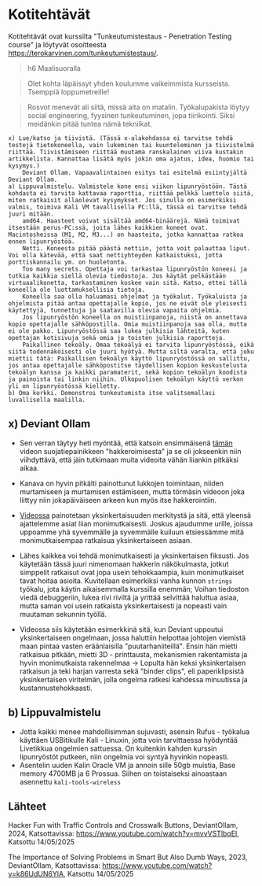 # Kotitehtävät

Kotitehtävät ovat kurssilta "Tunkeutumistestaus - Penetration Testing course" ja löytyvät osoitteesta https://terokarvinen.com/tunkeutumistestaus/.

> h6 Maalisuoralla

> Olet kohta läpäissyt yhden koulumme vaikeimmista kursseista. Tsemppiä loppumetreille!

> Rosvot menevät ali siitä, missä aita on matalin. Työkalupakista löytyy social engineering, fyysinen tunkeutuminen, jopa tiirikointi. Siksi meidänkin pitää tuntea nämä tekniikat.

    x) Lue/katso ja tiivistä. (Tässä x-alakohdassa ei tarvitse tehdä testejä tietokoneella, vain lukeminen tai kuunteleminen ja tiivistelmä riittää. Tiivistämiseen riittää muutama ranskalainen viiva kustakin artikkelista. Kannattaa lisätä myös jokin oma ajatus, idea, huomio tai kysymys.)
        Deviant Ollam. Vapaavalintainen esitys tai esitelmä esiintyjältä Deviant Ollam.
    a) Lippuvalmistelu. Valmistele kone ensi viikon lipunryöstöön. Tästä kohdasta ei tarvita kattavaa raporttia, riittää pelkkä luettelo siitä, miten ratkaisit allaolevat kysymykset. Jos sinulla on esimerkiksi valmis, toimiva Kali VM tavallisella PC:llä, tässä ei tarvitse tehdä juuri mitään.
        amd64. Haasteet voivat sisältää amd64-binäärejä. Nämä toimivat itsestään perus-PC:ssä, joita lähes kaikkien koneet ovat. Macintosheissa (M1, M2, M3...) on haasteita, jotka kannattaa ratkoa ennen lipunryöstöä.
        Netti. Koneesta pitää päästä nettiin, jotta voit palauttaa liput. Voi olla kätevää, että saat nettiyhteyden katkaistuksi, jotta porttiskannailu ym. on huoletonta.
        Too many secrets. Opettaja voi tarkastaa lipunryöstön koneesi ja tutkia kaikkia siellä olevia tiedostoja. Jos käytät pelkästään virtuaalikonetta, tarkastaminen koskee vain sitä. Katso, ettei tällä koneella ole luottamuksellisia tietoja.
        Koneella saa olla haluamasi ohjelmat ja työkalut. Työkaluista ja ohjelmista pitää antaa opettajalle kopio, jos ne eivät ole yleisesti käytettyjä, tunnettuja ja saatavilla olevia vapaita ohjelmia.
        Jos lipunryöstön koneella on muistiinpanoja, niistä on annettava kopio opettajalle sähköpostilla. Omia muistiinpanoja saa olla, mutta ei ole pakko. Lipunryöstössä saa lukea julkisia lähteitä, kuten opettajan kotisivuja sekä omia ja toisten julkisia raportteja.
        Paikallinen tekoäly. Omaa tekoälyä ei tarvita lipunryöstössä, eikä siitä todennäköisesti ole juuri hyötyä. Mutta siltä varalta, että joku miettii tätä: Paikallisen tekoälyn käyttö lipunryöstössä on sallittu, jos antaa opettajalle sähköpostitse täydellisen kopion keskustelusta tekoälyn kanssa ja kaikki paramaterit, sekä kopion tekoälyn koodista ja painoista tai linkin niihin. Ulkopuolisen tekoälyn käyttö verkon yli on lipunryöstössä kielletty.
    b) Oma korkki. Demonstroi tunkeutumista itse valitsemallasi luvallisella maalilla.


## x) Deviant Ollam

- Sen verran täytyy heti myöntää, että katsoin ensimmäisenä [tämän](https://www.youtube.com/watch?v=mvvVSTlbqEI) videon suojatiepainikkeen "hakkeroimisesta" ja se oli jokseenkin niin viihdyttävä, että jäin tutkimaan muita videoita vähän liiankin pitkäksi aikaa.

- Kanava on hyvin pitkälti painottunut lukkojen toimintaan, niiden murtamiseen ja murtamisen estämiseen, mutta törmäsin videoon joka liittyy niin jokapäiväiseen arkeen kun myös itse hakkerointiin.

- [Videossa](https://www.youtube.com/watch?v=k86UdUN6YlA) painotetaan yksinkertaisuuden merkitystä ja sitä, että yleensä ajattelemme asiat liian monimutkaisesti. Joskus ajaudumme urille, joissa uppoamme yhä syvemmälle ja syvemmälle kuiluun etsiessämme mitä monimutkaisempaa ratkaisua yksinkertaiseen asiaan. 

- Lähes kaikkea voi tehdä monimutkaisesti ja yksinkertaisen fiksusti. Jos käytetään tässä juuri nimenomaan hakkerin näkökulmasta, jotkut simppelit ratkaisut ovat jopa usein tehokkaampia, kuin monimutkaiset tavat hoitaa asioita. Kuvitellaan esimerkiksi vanha kunnon ```strings``` työkalu, jota käytin aikaisemmalla kurssilla enemmän; Voihan tiedoston viedä debuggeriin, lukea rivi riviltä ja yrittää selvittää haluttua asiaa, mutta saman voi usein ratkaista yksinkertaisesti ja nopeasti vain muutaman sekunnin työllä.

- Videossa siis käytetään esimerkkinä sitä, kun Deviant uppoutui yksinkertaiseen ongelmaan, jossa haluttiin helpottaa johtojen viemistä maan pintaa vasten eräänlaisilla "puutarhaniiteillä". Ensin hän mietti ratkaisua pitkään, mietti 3D - printtausta, mekanismien rakentamista ja hyvin monimutkaista rakennelmaa -> Lopulta hän keksi yksinkertaisen ratkaisun ja teki harjan varresta sekä "binder clips", eli paperiklipsistä yksinkertaisen viritelmän, jolla ongelma ratkesi kahdessa minuutissa ja kustannustehokkaasti.

## b) Lippuvalmistelu

- Jotta kaikki menee mahdollisimman sujuvasti, asensin Rufus - työkalua käyttäen USBitikulle Kali - Linuxin, jotta voin tarvittaessa hyödyntää Livetikkua ongelmien sattuessa. On kuitenkin kahden kurssin lipunryöstöt putkeen, niin ongelmia voi syntyä hyvinkin nopeasti.
- Asentelin uuden Kalin Oracle VM ja annoin sille 50gb muistia, Base memory 4700MB ja 6 Prossua. Siihen on toistaiseksi ainoastaan asennettu ```kali-tools-wireless``` 






## Lähteet

Hacker Fun with Traffic Controls and Crosswalk Buttons, DeviantOllam, 2024, Katsottavissa: https://www.youtube.com/watch?v=mvvVSTlbqEI, Katsottu 14/05/2025

The Importance of Solving Problems in Smart But Also Dumb Ways, 2023, DeviantOllam, Katsottavissa: https://www.youtube.com/watch?v=k86UdUN6YlA, Katsottu 14/05/2025


